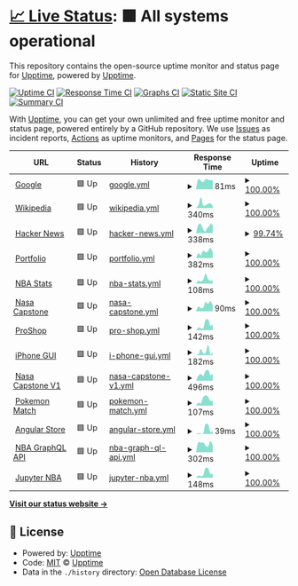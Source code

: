 # [📈 Live Status](https://upptime.github.io/upptime): <!--live status--> **🟩 All systems operational**

This repository contains the open-source uptime monitor and status page for [Upptime](https://upptime.js.org), powered by [Upptime](https://github.com/upptime/upptime).

[![Uptime CI](https://github.com/nprasad2077/upptime/workflows/Uptime%20CI/badge.svg)](https://github.com/nprasad2077/upptime/actions?query=workflow%3A%22Uptime+CI%22)
[![Response Time CI](https://github.com/nprasad2077/upptime/workflows/Response%20Time%20CI/badge.svg)](https://github.com/nprasad2077/upptime/actions?query=workflow%3A%22Response+Time+CI%22)
[![Graphs CI](https://github.com/nprasad2077/upptime/workflows/Graphs%20CI/badge.svg)](https://github.com/nprasad2077/upptime/actions?query=workflow%3A%22Graphs+CI%22)
[![Static Site CI](https://github.com/nprasad2077/upptime/workflows/Static%20Site%20CI/badge.svg)](https://github.com/nprasad2077/upptime/actions?query=workflow%3A%22Static+Site+CI%22)
[![Summary CI](https://github.com/nprasad2077/upptime/workflows/Summary%20CI/badge.svg)](https://github.com/nprasad2077/upptime/actions?query=workflow%3A%22Summary+CI%22)

With [Upptime](https://upptime.js.org), you can get your own unlimited and free uptime monitor and status page, powered entirely by a GitHub repository. We use [Issues](https://github.com/upptime/upptime/issues) as incident reports, [Actions](https://github.com/nprasad2077/upptime/actions) as uptime monitors, and [Pages](https://upptime.github.io/upptime) for the status page.

<!--start: status pages-->
<!-- This summary is generated by Upptime (https://github.com/upptime/upptime) -->
<!-- Do not edit this manually, your changes will be overwritten -->
<!-- prettier-ignore -->
| URL | Status | History | Response Time | Uptime |
| --- | ------ | ------- | ------------- | ------ |
| <img alt="" src="https://icons.duckduckgo.com/ip3/www.google.com.ico" height="13"> [Google](https://www.google.com) | 🟩 Up | [google.yml](https://github.com/nprasad2077/upptime/commits/HEAD/history/google.yml) | <details><summary><img alt="Response time graph" src="./graphs/google/response-time-week.png" height="20"> 81ms</summary><br><a href="https://nprasad2077.github.io/upptime/history/google"><img alt="Response time 104" src="https://img.shields.io/endpoint?url=https%3A%2F%2Fraw.githubusercontent.com%2Fnprasad2077%2Fupptime%2FHEAD%2Fapi%2Fgoogle%2Fresponse-time.json"></a><br><a href="https://nprasad2077.github.io/upptime/history/google"><img alt="24-hour response time 82" src="https://img.shields.io/endpoint?url=https%3A%2F%2Fraw.githubusercontent.com%2Fnprasad2077%2Fupptime%2FHEAD%2Fapi%2Fgoogle%2Fresponse-time-day.json"></a><br><a href="https://nprasad2077.github.io/upptime/history/google"><img alt="7-day response time 81" src="https://img.shields.io/endpoint?url=https%3A%2F%2Fraw.githubusercontent.com%2Fnprasad2077%2Fupptime%2FHEAD%2Fapi%2Fgoogle%2Fresponse-time-week.json"></a><br><a href="https://nprasad2077.github.io/upptime/history/google"><img alt="30-day response time 102" src="https://img.shields.io/endpoint?url=https%3A%2F%2Fraw.githubusercontent.com%2Fnprasad2077%2Fupptime%2FHEAD%2Fapi%2Fgoogle%2Fresponse-time-month.json"></a><br><a href="https://nprasad2077.github.io/upptime/history/google"><img alt="1-year response time 104" src="https://img.shields.io/endpoint?url=https%3A%2F%2Fraw.githubusercontent.com%2Fnprasad2077%2Fupptime%2FHEAD%2Fapi%2Fgoogle%2Fresponse-time-year.json"></a></details> | <details><summary><a href="https://nprasad2077.github.io/upptime/history/google">100.00%</a></summary><a href="https://nprasad2077.github.io/upptime/history/google"><img alt="All-time uptime 100.00%" src="https://img.shields.io/endpoint?url=https%3A%2F%2Fraw.githubusercontent.com%2Fnprasad2077%2Fupptime%2FHEAD%2Fapi%2Fgoogle%2Fuptime.json"></a><br><a href="https://nprasad2077.github.io/upptime/history/google"><img alt="24-hour uptime 100.00%" src="https://img.shields.io/endpoint?url=https%3A%2F%2Fraw.githubusercontent.com%2Fnprasad2077%2Fupptime%2FHEAD%2Fapi%2Fgoogle%2Fuptime-day.json"></a><br><a href="https://nprasad2077.github.io/upptime/history/google"><img alt="7-day uptime 100.00%" src="https://img.shields.io/endpoint?url=https%3A%2F%2Fraw.githubusercontent.com%2Fnprasad2077%2Fupptime%2FHEAD%2Fapi%2Fgoogle%2Fuptime-week.json"></a><br><a href="https://nprasad2077.github.io/upptime/history/google"><img alt="30-day uptime 99.97%" src="https://img.shields.io/endpoint?url=https%3A%2F%2Fraw.githubusercontent.com%2Fnprasad2077%2Fupptime%2FHEAD%2Fapi%2Fgoogle%2Fuptime-month.json"></a><br><a href="https://nprasad2077.github.io/upptime/history/google"><img alt="1-year uptime 99.99%" src="https://img.shields.io/endpoint?url=https%3A%2F%2Fraw.githubusercontent.com%2Fnprasad2077%2Fupptime%2FHEAD%2Fapi%2Fgoogle%2Fuptime-year.json"></a></details>
| <img alt="" src="https://icons.duckduckgo.com/ip3/en.wikipedia.org.ico" height="13"> [Wikipedia](https://en.wikipedia.org) | 🟩 Up | [wikipedia.yml](https://github.com/nprasad2077/upptime/commits/HEAD/history/wikipedia.yml) | <details><summary><img alt="Response time graph" src="./graphs/wikipedia/response-time-week.png" height="20"> 340ms</summary><br><a href="https://nprasad2077.github.io/upptime/history/wikipedia"><img alt="Response time 215" src="https://img.shields.io/endpoint?url=https%3A%2F%2Fraw.githubusercontent.com%2Fnprasad2077%2Fupptime%2FHEAD%2Fapi%2Fwikipedia%2Fresponse-time.json"></a><br><a href="https://nprasad2077.github.io/upptime/history/wikipedia"><img alt="24-hour response time 173" src="https://img.shields.io/endpoint?url=https%3A%2F%2Fraw.githubusercontent.com%2Fnprasad2077%2Fupptime%2FHEAD%2Fapi%2Fwikipedia%2Fresponse-time-day.json"></a><br><a href="https://nprasad2077.github.io/upptime/history/wikipedia"><img alt="7-day response time 340" src="https://img.shields.io/endpoint?url=https%3A%2F%2Fraw.githubusercontent.com%2Fnprasad2077%2Fupptime%2FHEAD%2Fapi%2Fwikipedia%2Fresponse-time-week.json"></a><br><a href="https://nprasad2077.github.io/upptime/history/wikipedia"><img alt="30-day response time 254" src="https://img.shields.io/endpoint?url=https%3A%2F%2Fraw.githubusercontent.com%2Fnprasad2077%2Fupptime%2FHEAD%2Fapi%2Fwikipedia%2Fresponse-time-month.json"></a><br><a href="https://nprasad2077.github.io/upptime/history/wikipedia"><img alt="1-year response time 215" src="https://img.shields.io/endpoint?url=https%3A%2F%2Fraw.githubusercontent.com%2Fnprasad2077%2Fupptime%2FHEAD%2Fapi%2Fwikipedia%2Fresponse-time-year.json"></a></details> | <details><summary><a href="https://nprasad2077.github.io/upptime/history/wikipedia">100.00%</a></summary><a href="https://nprasad2077.github.io/upptime/history/wikipedia"><img alt="All-time uptime 100.00%" src="https://img.shields.io/endpoint?url=https%3A%2F%2Fraw.githubusercontent.com%2Fnprasad2077%2Fupptime%2FHEAD%2Fapi%2Fwikipedia%2Fuptime.json"></a><br><a href="https://nprasad2077.github.io/upptime/history/wikipedia"><img alt="24-hour uptime 100.00%" src="https://img.shields.io/endpoint?url=https%3A%2F%2Fraw.githubusercontent.com%2Fnprasad2077%2Fupptime%2FHEAD%2Fapi%2Fwikipedia%2Fuptime-day.json"></a><br><a href="https://nprasad2077.github.io/upptime/history/wikipedia"><img alt="7-day uptime 100.00%" src="https://img.shields.io/endpoint?url=https%3A%2F%2Fraw.githubusercontent.com%2Fnprasad2077%2Fupptime%2FHEAD%2Fapi%2Fwikipedia%2Fuptime-week.json"></a><br><a href="https://nprasad2077.github.io/upptime/history/wikipedia"><img alt="30-day uptime 100.00%" src="https://img.shields.io/endpoint?url=https%3A%2F%2Fraw.githubusercontent.com%2Fnprasad2077%2Fupptime%2FHEAD%2Fapi%2Fwikipedia%2Fuptime-month.json"></a><br><a href="https://nprasad2077.github.io/upptime/history/wikipedia"><img alt="1-year uptime 100.00%" src="https://img.shields.io/endpoint?url=https%3A%2F%2Fraw.githubusercontent.com%2Fnprasad2077%2Fupptime%2FHEAD%2Fapi%2Fwikipedia%2Fuptime-year.json"></a></details>
| <img alt="" src="https://icons.duckduckgo.com/ip3/news.ycombinator.com.ico" height="13"> [Hacker News](https://news.ycombinator.com) | 🟩 Up | [hacker-news.yml](https://github.com/nprasad2077/upptime/commits/HEAD/history/hacker-news.yml) | <details><summary><img alt="Response time graph" src="./graphs/hacker-news/response-time-week.png" height="20"> 338ms</summary><br><a href="https://nprasad2077.github.io/upptime/history/hacker-news"><img alt="Response time 366" src="https://img.shields.io/endpoint?url=https%3A%2F%2Fraw.githubusercontent.com%2Fnprasad2077%2Fupptime%2FHEAD%2Fapi%2Fhacker-news%2Fresponse-time.json"></a><br><a href="https://nprasad2077.github.io/upptime/history/hacker-news"><img alt="24-hour response time 402" src="https://img.shields.io/endpoint?url=https%3A%2F%2Fraw.githubusercontent.com%2Fnprasad2077%2Fupptime%2FHEAD%2Fapi%2Fhacker-news%2Fresponse-time-day.json"></a><br><a href="https://nprasad2077.github.io/upptime/history/hacker-news"><img alt="7-day response time 338" src="https://img.shields.io/endpoint?url=https%3A%2F%2Fraw.githubusercontent.com%2Fnprasad2077%2Fupptime%2FHEAD%2Fapi%2Fhacker-news%2Fresponse-time-week.json"></a><br><a href="https://nprasad2077.github.io/upptime/history/hacker-news"><img alt="30-day response time 299" src="https://img.shields.io/endpoint?url=https%3A%2F%2Fraw.githubusercontent.com%2Fnprasad2077%2Fupptime%2FHEAD%2Fapi%2Fhacker-news%2Fresponse-time-month.json"></a><br><a href="https://nprasad2077.github.io/upptime/history/hacker-news"><img alt="1-year response time 366" src="https://img.shields.io/endpoint?url=https%3A%2F%2Fraw.githubusercontent.com%2Fnprasad2077%2Fupptime%2FHEAD%2Fapi%2Fhacker-news%2Fresponse-time-year.json"></a></details> | <details><summary><a href="https://nprasad2077.github.io/upptime/history/hacker-news">99.74%</a></summary><a href="https://nprasad2077.github.io/upptime/history/hacker-news"><img alt="All-time uptime 99.98%" src="https://img.shields.io/endpoint?url=https%3A%2F%2Fraw.githubusercontent.com%2Fnprasad2077%2Fupptime%2FHEAD%2Fapi%2Fhacker-news%2Fuptime.json"></a><br><a href="https://nprasad2077.github.io/upptime/history/hacker-news"><img alt="24-hour uptime 100.00%" src="https://img.shields.io/endpoint?url=https%3A%2F%2Fraw.githubusercontent.com%2Fnprasad2077%2Fupptime%2FHEAD%2Fapi%2Fhacker-news%2Fuptime-day.json"></a><br><a href="https://nprasad2077.github.io/upptime/history/hacker-news"><img alt="7-day uptime 99.74%" src="https://img.shields.io/endpoint?url=https%3A%2F%2Fraw.githubusercontent.com%2Fnprasad2077%2Fupptime%2FHEAD%2Fapi%2Fhacker-news%2Fuptime-week.json"></a><br><a href="https://nprasad2077.github.io/upptime/history/hacker-news"><img alt="30-day uptime 99.94%" src="https://img.shields.io/endpoint?url=https%3A%2F%2Fraw.githubusercontent.com%2Fnprasad2077%2Fupptime%2FHEAD%2Fapi%2Fhacker-news%2Fuptime-month.json"></a><br><a href="https://nprasad2077.github.io/upptime/history/hacker-news"><img alt="1-year uptime 99.90%" src="https://img.shields.io/endpoint?url=https%3A%2F%2Fraw.githubusercontent.com%2Fnprasad2077%2Fupptime%2FHEAD%2Fapi%2Fhacker-news%2Fuptime-year.json"></a></details>
| <img alt="" src="https://icons.duckduckgo.com/ip3/nikhil.engineer.ico" height="13"> [Portfolio](https://nikhil.engineer/) | 🟩 Up | [portfolio.yml](https://github.com/nprasad2077/upptime/commits/HEAD/history/portfolio.yml) | <details><summary><img alt="Response time graph" src="./graphs/portfolio/response-time-week.png" height="20"> 382ms</summary><br><a href="https://nprasad2077.github.io/upptime/history/portfolio"><img alt="Response time 346" src="https://img.shields.io/endpoint?url=https%3A%2F%2Fraw.githubusercontent.com%2Fnprasad2077%2Fupptime%2FHEAD%2Fapi%2Fportfolio%2Fresponse-time.json"></a><br><a href="https://nprasad2077.github.io/upptime/history/portfolio"><img alt="24-hour response time 339" src="https://img.shields.io/endpoint?url=https%3A%2F%2Fraw.githubusercontent.com%2Fnprasad2077%2Fupptime%2FHEAD%2Fapi%2Fportfolio%2Fresponse-time-day.json"></a><br><a href="https://nprasad2077.github.io/upptime/history/portfolio"><img alt="7-day response time 382" src="https://img.shields.io/endpoint?url=https%3A%2F%2Fraw.githubusercontent.com%2Fnprasad2077%2Fupptime%2FHEAD%2Fapi%2Fportfolio%2Fresponse-time-week.json"></a><br><a href="https://nprasad2077.github.io/upptime/history/portfolio"><img alt="30-day response time 430" src="https://img.shields.io/endpoint?url=https%3A%2F%2Fraw.githubusercontent.com%2Fnprasad2077%2Fupptime%2FHEAD%2Fapi%2Fportfolio%2Fresponse-time-month.json"></a><br><a href="https://nprasad2077.github.io/upptime/history/portfolio"><img alt="1-year response time 346" src="https://img.shields.io/endpoint?url=https%3A%2F%2Fraw.githubusercontent.com%2Fnprasad2077%2Fupptime%2FHEAD%2Fapi%2Fportfolio%2Fresponse-time-year.json"></a></details> | <details><summary><a href="https://nprasad2077.github.io/upptime/history/portfolio">100.00%</a></summary><a href="https://nprasad2077.github.io/upptime/history/portfolio"><img alt="All-time uptime 99.99%" src="https://img.shields.io/endpoint?url=https%3A%2F%2Fraw.githubusercontent.com%2Fnprasad2077%2Fupptime%2FHEAD%2Fapi%2Fportfolio%2Fuptime.json"></a><br><a href="https://nprasad2077.github.io/upptime/history/portfolio"><img alt="24-hour uptime 100.00%" src="https://img.shields.io/endpoint?url=https%3A%2F%2Fraw.githubusercontent.com%2Fnprasad2077%2Fupptime%2FHEAD%2Fapi%2Fportfolio%2Fuptime-day.json"></a><br><a href="https://nprasad2077.github.io/upptime/history/portfolio"><img alt="7-day uptime 100.00%" src="https://img.shields.io/endpoint?url=https%3A%2F%2Fraw.githubusercontent.com%2Fnprasad2077%2Fupptime%2FHEAD%2Fapi%2Fportfolio%2Fuptime-week.json"></a><br><a href="https://nprasad2077.github.io/upptime/history/portfolio"><img alt="30-day uptime 100.00%" src="https://img.shields.io/endpoint?url=https%3A%2F%2Fraw.githubusercontent.com%2Fnprasad2077%2Fupptime%2FHEAD%2Fapi%2Fportfolio%2Fuptime-month.json"></a><br><a href="https://nprasad2077.github.io/upptime/history/portfolio"><img alt="1-year uptime 99.99%" src="https://img.shields.io/endpoint?url=https%3A%2F%2Fraw.githubusercontent.com%2Fnprasad2077%2Fupptime%2FHEAD%2Fapi%2Fportfolio%2Fuptime-year.json"></a></details>
| <img alt="" src="https://icons.duckduckgo.com/ip3/nba-stats-beryl.vercel.app.ico" height="13"> [NBA Stats](https://nba-stats-beryl.vercel.app/) | 🟩 Up | [nba-stats.yml](https://github.com/nprasad2077/upptime/commits/HEAD/history/nba-stats.yml) | <details><summary><img alt="Response time graph" src="./graphs/nba-stats/response-time-week.png" height="20"> 108ms</summary><br><a href="https://nprasad2077.github.io/upptime/history/nba-stats"><img alt="Response time 114" src="https://img.shields.io/endpoint?url=https%3A%2F%2Fraw.githubusercontent.com%2Fnprasad2077%2Fupptime%2FHEAD%2Fapi%2Fnba-stats%2Fresponse-time.json"></a><br><a href="https://nprasad2077.github.io/upptime/history/nba-stats"><img alt="24-hour response time 85" src="https://img.shields.io/endpoint?url=https%3A%2F%2Fraw.githubusercontent.com%2Fnprasad2077%2Fupptime%2FHEAD%2Fapi%2Fnba-stats%2Fresponse-time-day.json"></a><br><a href="https://nprasad2077.github.io/upptime/history/nba-stats"><img alt="7-day response time 108" src="https://img.shields.io/endpoint?url=https%3A%2F%2Fraw.githubusercontent.com%2Fnprasad2077%2Fupptime%2FHEAD%2Fapi%2Fnba-stats%2Fresponse-time-week.json"></a><br><a href="https://nprasad2077.github.io/upptime/history/nba-stats"><img alt="30-day response time 127" src="https://img.shields.io/endpoint?url=https%3A%2F%2Fraw.githubusercontent.com%2Fnprasad2077%2Fupptime%2FHEAD%2Fapi%2Fnba-stats%2Fresponse-time-month.json"></a><br><a href="https://nprasad2077.github.io/upptime/history/nba-stats"><img alt="1-year response time 114" src="https://img.shields.io/endpoint?url=https%3A%2F%2Fraw.githubusercontent.com%2Fnprasad2077%2Fupptime%2FHEAD%2Fapi%2Fnba-stats%2Fresponse-time-year.json"></a></details> | <details><summary><a href="https://nprasad2077.github.io/upptime/history/nba-stats">100.00%</a></summary><a href="https://nprasad2077.github.io/upptime/history/nba-stats"><img alt="All-time uptime 100.00%" src="https://img.shields.io/endpoint?url=https%3A%2F%2Fraw.githubusercontent.com%2Fnprasad2077%2Fupptime%2FHEAD%2Fapi%2Fnba-stats%2Fuptime.json"></a><br><a href="https://nprasad2077.github.io/upptime/history/nba-stats"><img alt="24-hour uptime 100.00%" src="https://img.shields.io/endpoint?url=https%3A%2F%2Fraw.githubusercontent.com%2Fnprasad2077%2Fupptime%2FHEAD%2Fapi%2Fnba-stats%2Fuptime-day.json"></a><br><a href="https://nprasad2077.github.io/upptime/history/nba-stats"><img alt="7-day uptime 100.00%" src="https://img.shields.io/endpoint?url=https%3A%2F%2Fraw.githubusercontent.com%2Fnprasad2077%2Fupptime%2FHEAD%2Fapi%2Fnba-stats%2Fuptime-week.json"></a><br><a href="https://nprasad2077.github.io/upptime/history/nba-stats"><img alt="30-day uptime 100.00%" src="https://img.shields.io/endpoint?url=https%3A%2F%2Fraw.githubusercontent.com%2Fnprasad2077%2Fupptime%2FHEAD%2Fapi%2Fnba-stats%2Fuptime-month.json"></a><br><a href="https://nprasad2077.github.io/upptime/history/nba-stats"><img alt="1-year uptime 100.00%" src="https://img.shields.io/endpoint?url=https%3A%2F%2Fraw.githubusercontent.com%2Fnprasad2077%2Fupptime%2FHEAD%2Fapi%2Fnba-stats%2Fuptime-year.json"></a></details>
| <img alt="" src="https://icons.duckduckgo.com/ip3/nasa-capstone.vercel.app.ico" height="13"> [Nasa Capstone](https://nasa-capstone.vercel.app/) | 🟩 Up | [nasa-capstone.yml](https://github.com/nprasad2077/upptime/commits/HEAD/history/nasa-capstone.yml) | <details><summary><img alt="Response time graph" src="./graphs/nasa-capstone/response-time-week.png" height="20"> 90ms</summary><br><a href="https://nprasad2077.github.io/upptime/history/nasa-capstone"><img alt="Response time 108" src="https://img.shields.io/endpoint?url=https%3A%2F%2Fraw.githubusercontent.com%2Fnprasad2077%2Fupptime%2FHEAD%2Fapi%2Fnasa-capstone%2Fresponse-time.json"></a><br><a href="https://nprasad2077.github.io/upptime/history/nasa-capstone"><img alt="24-hour response time 85" src="https://img.shields.io/endpoint?url=https%3A%2F%2Fraw.githubusercontent.com%2Fnprasad2077%2Fupptime%2FHEAD%2Fapi%2Fnasa-capstone%2Fresponse-time-day.json"></a><br><a href="https://nprasad2077.github.io/upptime/history/nasa-capstone"><img alt="7-day response time 90" src="https://img.shields.io/endpoint?url=https%3A%2F%2Fraw.githubusercontent.com%2Fnprasad2077%2Fupptime%2FHEAD%2Fapi%2Fnasa-capstone%2Fresponse-time-week.json"></a><br><a href="https://nprasad2077.github.io/upptime/history/nasa-capstone"><img alt="30-day response time 100" src="https://img.shields.io/endpoint?url=https%3A%2F%2Fraw.githubusercontent.com%2Fnprasad2077%2Fupptime%2FHEAD%2Fapi%2Fnasa-capstone%2Fresponse-time-month.json"></a><br><a href="https://nprasad2077.github.io/upptime/history/nasa-capstone"><img alt="1-year response time 108" src="https://img.shields.io/endpoint?url=https%3A%2F%2Fraw.githubusercontent.com%2Fnprasad2077%2Fupptime%2FHEAD%2Fapi%2Fnasa-capstone%2Fresponse-time-year.json"></a></details> | <details><summary><a href="https://nprasad2077.github.io/upptime/history/nasa-capstone">100.00%</a></summary><a href="https://nprasad2077.github.io/upptime/history/nasa-capstone"><img alt="All-time uptime 100.00%" src="https://img.shields.io/endpoint?url=https%3A%2F%2Fraw.githubusercontent.com%2Fnprasad2077%2Fupptime%2FHEAD%2Fapi%2Fnasa-capstone%2Fuptime.json"></a><br><a href="https://nprasad2077.github.io/upptime/history/nasa-capstone"><img alt="24-hour uptime 100.00%" src="https://img.shields.io/endpoint?url=https%3A%2F%2Fraw.githubusercontent.com%2Fnprasad2077%2Fupptime%2FHEAD%2Fapi%2Fnasa-capstone%2Fuptime-day.json"></a><br><a href="https://nprasad2077.github.io/upptime/history/nasa-capstone"><img alt="7-day uptime 100.00%" src="https://img.shields.io/endpoint?url=https%3A%2F%2Fraw.githubusercontent.com%2Fnprasad2077%2Fupptime%2FHEAD%2Fapi%2Fnasa-capstone%2Fuptime-week.json"></a><br><a href="https://nprasad2077.github.io/upptime/history/nasa-capstone"><img alt="30-day uptime 100.00%" src="https://img.shields.io/endpoint?url=https%3A%2F%2Fraw.githubusercontent.com%2Fnprasad2077%2Fupptime%2FHEAD%2Fapi%2Fnasa-capstone%2Fuptime-month.json"></a><br><a href="https://nprasad2077.github.io/upptime/history/nasa-capstone"><img alt="1-year uptime 100.00%" src="https://img.shields.io/endpoint?url=https%3A%2F%2Fraw.githubusercontent.com%2Fnprasad2077%2Fupptime%2FHEAD%2Fapi%2Fnasa-capstone%2Fuptime-year.json"></a></details>
| <img alt="" src="https://icons.duckduckgo.com/ip3/proshop-nikhil.herokuapp.com.ico" height="13"> [ProShop](https://proshop-nikhil.herokuapp.com/) | 🟩 Up | [pro-shop.yml](https://github.com/nprasad2077/upptime/commits/HEAD/history/pro-shop.yml) | <details><summary><img alt="Response time graph" src="./graphs/pro-shop/response-time-week.png" height="20"> 142ms</summary><br><a href="https://nprasad2077.github.io/upptime/history/pro-shop"><img alt="Response time 155" src="https://img.shields.io/endpoint?url=https%3A%2F%2Fraw.githubusercontent.com%2Fnprasad2077%2Fupptime%2FHEAD%2Fapi%2Fpro-shop%2Fresponse-time.json"></a><br><a href="https://nprasad2077.github.io/upptime/history/pro-shop"><img alt="24-hour response time 154" src="https://img.shields.io/endpoint?url=https%3A%2F%2Fraw.githubusercontent.com%2Fnprasad2077%2Fupptime%2FHEAD%2Fapi%2Fpro-shop%2Fresponse-time-day.json"></a><br><a href="https://nprasad2077.github.io/upptime/history/pro-shop"><img alt="7-day response time 142" src="https://img.shields.io/endpoint?url=https%3A%2F%2Fraw.githubusercontent.com%2Fnprasad2077%2Fupptime%2FHEAD%2Fapi%2Fpro-shop%2Fresponse-time-week.json"></a><br><a href="https://nprasad2077.github.io/upptime/history/pro-shop"><img alt="30-day response time 183" src="https://img.shields.io/endpoint?url=https%3A%2F%2Fraw.githubusercontent.com%2Fnprasad2077%2Fupptime%2FHEAD%2Fapi%2Fpro-shop%2Fresponse-time-month.json"></a><br><a href="https://nprasad2077.github.io/upptime/history/pro-shop"><img alt="1-year response time 155" src="https://img.shields.io/endpoint?url=https%3A%2F%2Fraw.githubusercontent.com%2Fnprasad2077%2Fupptime%2FHEAD%2Fapi%2Fpro-shop%2Fresponse-time-year.json"></a></details> | <details><summary><a href="https://nprasad2077.github.io/upptime/history/pro-shop">100.00%</a></summary><a href="https://nprasad2077.github.io/upptime/history/pro-shop"><img alt="All-time uptime 100.00%" src="https://img.shields.io/endpoint?url=https%3A%2F%2Fraw.githubusercontent.com%2Fnprasad2077%2Fupptime%2FHEAD%2Fapi%2Fpro-shop%2Fuptime.json"></a><br><a href="https://nprasad2077.github.io/upptime/history/pro-shop"><img alt="24-hour uptime 100.00%" src="https://img.shields.io/endpoint?url=https%3A%2F%2Fraw.githubusercontent.com%2Fnprasad2077%2Fupptime%2FHEAD%2Fapi%2Fpro-shop%2Fuptime-day.json"></a><br><a href="https://nprasad2077.github.io/upptime/history/pro-shop"><img alt="7-day uptime 100.00%" src="https://img.shields.io/endpoint?url=https%3A%2F%2Fraw.githubusercontent.com%2Fnprasad2077%2Fupptime%2FHEAD%2Fapi%2Fpro-shop%2Fuptime-week.json"></a><br><a href="https://nprasad2077.github.io/upptime/history/pro-shop"><img alt="30-day uptime 100.00%" src="https://img.shields.io/endpoint?url=https%3A%2F%2Fraw.githubusercontent.com%2Fnprasad2077%2Fupptime%2FHEAD%2Fapi%2Fpro-shop%2Fuptime-month.json"></a><br><a href="https://nprasad2077.github.io/upptime/history/pro-shop"><img alt="1-year uptime 100.00%" src="https://img.shields.io/endpoint?url=https%3A%2F%2Fraw.githubusercontent.com%2Fnprasad2077%2Fupptime%2FHEAD%2Fapi%2Fpro-shop%2Fuptime-year.json"></a></details>
| <img alt="" src="https://icons.duckduckgo.com/ip3/apple-iphone-gui.netlify.app.ico" height="13"> [iPhone GUI](https://apple-iphone-gui.netlify.app/) | 🟩 Up | [i-phone-gui.yml](https://github.com/nprasad2077/upptime/commits/HEAD/history/i-phone-gui.yml) | <details><summary><img alt="Response time graph" src="./graphs/i-phone-gui/response-time-week.png" height="20"> 182ms</summary><br><a href="https://nprasad2077.github.io/upptime/history/i-phone-gui"><img alt="Response time 120" src="https://img.shields.io/endpoint?url=https%3A%2F%2Fraw.githubusercontent.com%2Fnprasad2077%2Fupptime%2FHEAD%2Fapi%2Fi-phone-gui%2Fresponse-time.json"></a><br><a href="https://nprasad2077.github.io/upptime/history/i-phone-gui"><img alt="24-hour response time 125" src="https://img.shields.io/endpoint?url=https%3A%2F%2Fraw.githubusercontent.com%2Fnprasad2077%2Fupptime%2FHEAD%2Fapi%2Fi-phone-gui%2Fresponse-time-day.json"></a><br><a href="https://nprasad2077.github.io/upptime/history/i-phone-gui"><img alt="7-day response time 182" src="https://img.shields.io/endpoint?url=https%3A%2F%2Fraw.githubusercontent.com%2Fnprasad2077%2Fupptime%2FHEAD%2Fapi%2Fi-phone-gui%2Fresponse-time-week.json"></a><br><a href="https://nprasad2077.github.io/upptime/history/i-phone-gui"><img alt="30-day response time 108" src="https://img.shields.io/endpoint?url=https%3A%2F%2Fraw.githubusercontent.com%2Fnprasad2077%2Fupptime%2FHEAD%2Fapi%2Fi-phone-gui%2Fresponse-time-month.json"></a><br><a href="https://nprasad2077.github.io/upptime/history/i-phone-gui"><img alt="1-year response time 120" src="https://img.shields.io/endpoint?url=https%3A%2F%2Fraw.githubusercontent.com%2Fnprasad2077%2Fupptime%2FHEAD%2Fapi%2Fi-phone-gui%2Fresponse-time-year.json"></a></details> | <details><summary><a href="https://nprasad2077.github.io/upptime/history/i-phone-gui">100.00%</a></summary><a href="https://nprasad2077.github.io/upptime/history/i-phone-gui"><img alt="All-time uptime 100.00%" src="https://img.shields.io/endpoint?url=https%3A%2F%2Fraw.githubusercontent.com%2Fnprasad2077%2Fupptime%2FHEAD%2Fapi%2Fi-phone-gui%2Fuptime.json"></a><br><a href="https://nprasad2077.github.io/upptime/history/i-phone-gui"><img alt="24-hour uptime 100.00%" src="https://img.shields.io/endpoint?url=https%3A%2F%2Fraw.githubusercontent.com%2Fnprasad2077%2Fupptime%2FHEAD%2Fapi%2Fi-phone-gui%2Fuptime-day.json"></a><br><a href="https://nprasad2077.github.io/upptime/history/i-phone-gui"><img alt="7-day uptime 100.00%" src="https://img.shields.io/endpoint?url=https%3A%2F%2Fraw.githubusercontent.com%2Fnprasad2077%2Fupptime%2FHEAD%2Fapi%2Fi-phone-gui%2Fuptime-week.json"></a><br><a href="https://nprasad2077.github.io/upptime/history/i-phone-gui"><img alt="30-day uptime 100.00%" src="https://img.shields.io/endpoint?url=https%3A%2F%2Fraw.githubusercontent.com%2Fnprasad2077%2Fupptime%2FHEAD%2Fapi%2Fi-phone-gui%2Fuptime-month.json"></a><br><a href="https://nprasad2077.github.io/upptime/history/i-phone-gui"><img alt="1-year uptime 100.00%" src="https://img.shields.io/endpoint?url=https%3A%2F%2Fraw.githubusercontent.com%2Fnprasad2077%2Fupptime%2FHEAD%2Fapi%2Fi-phone-gui%2Fuptime-year.json"></a></details>
| <img alt="" src="https://icons.duckduckgo.com/ip3/github.com.ico" height="13"> [Nasa Capstone V1](https://github.com/nprasad2077/nasa_capstone) | 🟩 Up | [nasa-capstone-v1.yml](https://github.com/nprasad2077/upptime/commits/HEAD/history/nasa-capstone-v1.yml) | <details><summary><img alt="Response time graph" src="./graphs/nasa-capstone-v1/response-time-week.png" height="20"> 496ms</summary><br><a href="https://nprasad2077.github.io/upptime/history/nasa-capstone-v1"><img alt="Response time 461" src="https://img.shields.io/endpoint?url=https%3A%2F%2Fraw.githubusercontent.com%2Fnprasad2077%2Fupptime%2FHEAD%2Fapi%2Fnasa-capstone-v1%2Fresponse-time.json"></a><br><a href="https://nprasad2077.github.io/upptime/history/nasa-capstone-v1"><img alt="24-hour response time 466" src="https://img.shields.io/endpoint?url=https%3A%2F%2Fraw.githubusercontent.com%2Fnprasad2077%2Fupptime%2FHEAD%2Fapi%2Fnasa-capstone-v1%2Fresponse-time-day.json"></a><br><a href="https://nprasad2077.github.io/upptime/history/nasa-capstone-v1"><img alt="7-day response time 496" src="https://img.shields.io/endpoint?url=https%3A%2F%2Fraw.githubusercontent.com%2Fnprasad2077%2Fupptime%2FHEAD%2Fapi%2Fnasa-capstone-v1%2Fresponse-time-week.json"></a><br><a href="https://nprasad2077.github.io/upptime/history/nasa-capstone-v1"><img alt="30-day response time 482" src="https://img.shields.io/endpoint?url=https%3A%2F%2Fraw.githubusercontent.com%2Fnprasad2077%2Fupptime%2FHEAD%2Fapi%2Fnasa-capstone-v1%2Fresponse-time-month.json"></a><br><a href="https://nprasad2077.github.io/upptime/history/nasa-capstone-v1"><img alt="1-year response time 461" src="https://img.shields.io/endpoint?url=https%3A%2F%2Fraw.githubusercontent.com%2Fnprasad2077%2Fupptime%2FHEAD%2Fapi%2Fnasa-capstone-v1%2Fresponse-time-year.json"></a></details> | <details><summary><a href="https://nprasad2077.github.io/upptime/history/nasa-capstone-v1">100.00%</a></summary><a href="https://nprasad2077.github.io/upptime/history/nasa-capstone-v1"><img alt="All-time uptime 100.00%" src="https://img.shields.io/endpoint?url=https%3A%2F%2Fraw.githubusercontent.com%2Fnprasad2077%2Fupptime%2FHEAD%2Fapi%2Fnasa-capstone-v1%2Fuptime.json"></a><br><a href="https://nprasad2077.github.io/upptime/history/nasa-capstone-v1"><img alt="24-hour uptime 100.00%" src="https://img.shields.io/endpoint?url=https%3A%2F%2Fraw.githubusercontent.com%2Fnprasad2077%2Fupptime%2FHEAD%2Fapi%2Fnasa-capstone-v1%2Fuptime-day.json"></a><br><a href="https://nprasad2077.github.io/upptime/history/nasa-capstone-v1"><img alt="7-day uptime 100.00%" src="https://img.shields.io/endpoint?url=https%3A%2F%2Fraw.githubusercontent.com%2Fnprasad2077%2Fupptime%2FHEAD%2Fapi%2Fnasa-capstone-v1%2Fuptime-week.json"></a><br><a href="https://nprasad2077.github.io/upptime/history/nasa-capstone-v1"><img alt="30-day uptime 100.00%" src="https://img.shields.io/endpoint?url=https%3A%2F%2Fraw.githubusercontent.com%2Fnprasad2077%2Fupptime%2FHEAD%2Fapi%2Fnasa-capstone-v1%2Fuptime-month.json"></a><br><a href="https://nprasad2077.github.io/upptime/history/nasa-capstone-v1"><img alt="1-year uptime 100.00%" src="https://img.shields.io/endpoint?url=https%3A%2F%2Fraw.githubusercontent.com%2Fnprasad2077%2Fupptime%2FHEAD%2Fapi%2Fnasa-capstone-v1%2Fuptime-year.json"></a></details>
| <img alt="" src="https://icons.duckduckgo.com/ip3/nprasad2077.github.io.ico" height="13"> [Pokemon Match](https://nprasad2077.github.io/project-1/lib/index.html) | 🟩 Up | [pokemon-match.yml](https://github.com/nprasad2077/upptime/commits/HEAD/history/pokemon-match.yml) | <details><summary><img alt="Response time graph" src="./graphs/pokemon-match/response-time-week.png" height="20"> 107ms</summary><br><a href="https://nprasad2077.github.io/upptime/history/pokemon-match"><img alt="Response time 89" src="https://img.shields.io/endpoint?url=https%3A%2F%2Fraw.githubusercontent.com%2Fnprasad2077%2Fupptime%2FHEAD%2Fapi%2Fpokemon-match%2Fresponse-time.json"></a><br><a href="https://nprasad2077.github.io/upptime/history/pokemon-match"><img alt="24-hour response time 89" src="https://img.shields.io/endpoint?url=https%3A%2F%2Fraw.githubusercontent.com%2Fnprasad2077%2Fupptime%2FHEAD%2Fapi%2Fpokemon-match%2Fresponse-time-day.json"></a><br><a href="https://nprasad2077.github.io/upptime/history/pokemon-match"><img alt="7-day response time 107" src="https://img.shields.io/endpoint?url=https%3A%2F%2Fraw.githubusercontent.com%2Fnprasad2077%2Fupptime%2FHEAD%2Fapi%2Fpokemon-match%2Fresponse-time-week.json"></a><br><a href="https://nprasad2077.github.io/upptime/history/pokemon-match"><img alt="30-day response time 115" src="https://img.shields.io/endpoint?url=https%3A%2F%2Fraw.githubusercontent.com%2Fnprasad2077%2Fupptime%2FHEAD%2Fapi%2Fpokemon-match%2Fresponse-time-month.json"></a><br><a href="https://nprasad2077.github.io/upptime/history/pokemon-match"><img alt="1-year response time 89" src="https://img.shields.io/endpoint?url=https%3A%2F%2Fraw.githubusercontent.com%2Fnprasad2077%2Fupptime%2FHEAD%2Fapi%2Fpokemon-match%2Fresponse-time-year.json"></a></details> | <details><summary><a href="https://nprasad2077.github.io/upptime/history/pokemon-match">100.00%</a></summary><a href="https://nprasad2077.github.io/upptime/history/pokemon-match"><img alt="All-time uptime 100.00%" src="https://img.shields.io/endpoint?url=https%3A%2F%2Fraw.githubusercontent.com%2Fnprasad2077%2Fupptime%2FHEAD%2Fapi%2Fpokemon-match%2Fuptime.json"></a><br><a href="https://nprasad2077.github.io/upptime/history/pokemon-match"><img alt="24-hour uptime 100.00%" src="https://img.shields.io/endpoint?url=https%3A%2F%2Fraw.githubusercontent.com%2Fnprasad2077%2Fupptime%2FHEAD%2Fapi%2Fpokemon-match%2Fuptime-day.json"></a><br><a href="https://nprasad2077.github.io/upptime/history/pokemon-match"><img alt="7-day uptime 100.00%" src="https://img.shields.io/endpoint?url=https%3A%2F%2Fraw.githubusercontent.com%2Fnprasad2077%2Fupptime%2FHEAD%2Fapi%2Fpokemon-match%2Fuptime-week.json"></a><br><a href="https://nprasad2077.github.io/upptime/history/pokemon-match"><img alt="30-day uptime 100.00%" src="https://img.shields.io/endpoint?url=https%3A%2F%2Fraw.githubusercontent.com%2Fnprasad2077%2Fupptime%2FHEAD%2Fapi%2Fpokemon-match%2Fuptime-month.json"></a><br><a href="https://nprasad2077.github.io/upptime/history/pokemon-match"><img alt="1-year uptime 100.00%" src="https://img.shields.io/endpoint?url=https%3A%2F%2Fraw.githubusercontent.com%2Fnprasad2077%2Fupptime%2FHEAD%2Fapi%2Fpokemon-match%2Fuptime-year.json"></a></details>
| <img alt="" src="https://icons.duckduckgo.com/ip3/nprasad2077.github.io.ico" height="13"> [Angular Store](https://nprasad2077.github.io/storeAngular/) | 🟩 Up | [angular-store.yml](https://github.com/nprasad2077/upptime/commits/HEAD/history/angular-store.yml) | <details><summary><img alt="Response time graph" src="./graphs/angular-store/response-time-week.png" height="20"> 39ms</summary><br><a href="https://nprasad2077.github.io/upptime/history/angular-store"><img alt="Response time 49" src="https://img.shields.io/endpoint?url=https%3A%2F%2Fraw.githubusercontent.com%2Fnprasad2077%2Fupptime%2FHEAD%2Fapi%2Fangular-store%2Fresponse-time.json"></a><br><a href="https://nprasad2077.github.io/upptime/history/angular-store"><img alt="24-hour response time 30" src="https://img.shields.io/endpoint?url=https%3A%2F%2Fraw.githubusercontent.com%2Fnprasad2077%2Fupptime%2FHEAD%2Fapi%2Fangular-store%2Fresponse-time-day.json"></a><br><a href="https://nprasad2077.github.io/upptime/history/angular-store"><img alt="7-day response time 39" src="https://img.shields.io/endpoint?url=https%3A%2F%2Fraw.githubusercontent.com%2Fnprasad2077%2Fupptime%2FHEAD%2Fapi%2Fangular-store%2Fresponse-time-week.json"></a><br><a href="https://nprasad2077.github.io/upptime/history/angular-store"><img alt="30-day response time 51" src="https://img.shields.io/endpoint?url=https%3A%2F%2Fraw.githubusercontent.com%2Fnprasad2077%2Fupptime%2FHEAD%2Fapi%2Fangular-store%2Fresponse-time-month.json"></a><br><a href="https://nprasad2077.github.io/upptime/history/angular-store"><img alt="1-year response time 49" src="https://img.shields.io/endpoint?url=https%3A%2F%2Fraw.githubusercontent.com%2Fnprasad2077%2Fupptime%2FHEAD%2Fapi%2Fangular-store%2Fresponse-time-year.json"></a></details> | <details><summary><a href="https://nprasad2077.github.io/upptime/history/angular-store">100.00%</a></summary><a href="https://nprasad2077.github.io/upptime/history/angular-store"><img alt="All-time uptime 100.00%" src="https://img.shields.io/endpoint?url=https%3A%2F%2Fraw.githubusercontent.com%2Fnprasad2077%2Fupptime%2FHEAD%2Fapi%2Fangular-store%2Fuptime.json"></a><br><a href="https://nprasad2077.github.io/upptime/history/angular-store"><img alt="24-hour uptime 100.00%" src="https://img.shields.io/endpoint?url=https%3A%2F%2Fraw.githubusercontent.com%2Fnprasad2077%2Fupptime%2FHEAD%2Fapi%2Fangular-store%2Fuptime-day.json"></a><br><a href="https://nprasad2077.github.io/upptime/history/angular-store"><img alt="7-day uptime 100.00%" src="https://img.shields.io/endpoint?url=https%3A%2F%2Fraw.githubusercontent.com%2Fnprasad2077%2Fupptime%2FHEAD%2Fapi%2Fangular-store%2Fuptime-week.json"></a><br><a href="https://nprasad2077.github.io/upptime/history/angular-store"><img alt="30-day uptime 100.00%" src="https://img.shields.io/endpoint?url=https%3A%2F%2Fraw.githubusercontent.com%2Fnprasad2077%2Fupptime%2FHEAD%2Fapi%2Fangular-store%2Fuptime-month.json"></a><br><a href="https://nprasad2077.github.io/upptime/history/angular-store"><img alt="1-year uptime 100.00%" src="https://img.shields.io/endpoint?url=https%3A%2F%2Fraw.githubusercontent.com%2Fnprasad2077%2Fupptime%2FHEAD%2Fapi%2Fangular-store%2Fuptime-year.json"></a></details>
| <img alt="" src="https://icons.duckduckgo.com/ip3/nbaapi.com.ico" height="13"> [NBA GraphQL API](https://nbaapi.com/admin/login/?next=/admin/) | 🟩 Up | [nba-graph-ql-api.yml](https://github.com/nprasad2077/upptime/commits/HEAD/history/nba-graph-ql-api.yml) | <details><summary><img alt="Response time graph" src="./graphs/nba-graph-ql-api/response-time-week.png" height="20"> 302ms</summary><br><a href="https://nprasad2077.github.io/upptime/history/nba-graph-ql-api"><img alt="Response time 271" src="https://img.shields.io/endpoint?url=https%3A%2F%2Fraw.githubusercontent.com%2Fnprasad2077%2Fupptime%2FHEAD%2Fapi%2Fnba-graph-ql-api%2Fresponse-time.json"></a><br><a href="https://nprasad2077.github.io/upptime/history/nba-graph-ql-api"><img alt="24-hour response time 242" src="https://img.shields.io/endpoint?url=https%3A%2F%2Fraw.githubusercontent.com%2Fnprasad2077%2Fupptime%2FHEAD%2Fapi%2Fnba-graph-ql-api%2Fresponse-time-day.json"></a><br><a href="https://nprasad2077.github.io/upptime/history/nba-graph-ql-api"><img alt="7-day response time 302" src="https://img.shields.io/endpoint?url=https%3A%2F%2Fraw.githubusercontent.com%2Fnprasad2077%2Fupptime%2FHEAD%2Fapi%2Fnba-graph-ql-api%2Fresponse-time-week.json"></a><br><a href="https://nprasad2077.github.io/upptime/history/nba-graph-ql-api"><img alt="30-day response time 255" src="https://img.shields.io/endpoint?url=https%3A%2F%2Fraw.githubusercontent.com%2Fnprasad2077%2Fupptime%2FHEAD%2Fapi%2Fnba-graph-ql-api%2Fresponse-time-month.json"></a><br><a href="https://nprasad2077.github.io/upptime/history/nba-graph-ql-api"><img alt="1-year response time 271" src="https://img.shields.io/endpoint?url=https%3A%2F%2Fraw.githubusercontent.com%2Fnprasad2077%2Fupptime%2FHEAD%2Fapi%2Fnba-graph-ql-api%2Fresponse-time-year.json"></a></details> | <details><summary><a href="https://nprasad2077.github.io/upptime/history/nba-graph-ql-api">100.00%</a></summary><a href="https://nprasad2077.github.io/upptime/history/nba-graph-ql-api"><img alt="All-time uptime 99.97%" src="https://img.shields.io/endpoint?url=https%3A%2F%2Fraw.githubusercontent.com%2Fnprasad2077%2Fupptime%2FHEAD%2Fapi%2Fnba-graph-ql-api%2Fuptime.json"></a><br><a href="https://nprasad2077.github.io/upptime/history/nba-graph-ql-api"><img alt="24-hour uptime 100.00%" src="https://img.shields.io/endpoint?url=https%3A%2F%2Fraw.githubusercontent.com%2Fnprasad2077%2Fupptime%2FHEAD%2Fapi%2Fnba-graph-ql-api%2Fuptime-day.json"></a><br><a href="https://nprasad2077.github.io/upptime/history/nba-graph-ql-api"><img alt="7-day uptime 100.00%" src="https://img.shields.io/endpoint?url=https%3A%2F%2Fraw.githubusercontent.com%2Fnprasad2077%2Fupptime%2FHEAD%2Fapi%2Fnba-graph-ql-api%2Fuptime-week.json"></a><br><a href="https://nprasad2077.github.io/upptime/history/nba-graph-ql-api"><img alt="30-day uptime 100.00%" src="https://img.shields.io/endpoint?url=https%3A%2F%2Fraw.githubusercontent.com%2Fnprasad2077%2Fupptime%2FHEAD%2Fapi%2Fnba-graph-ql-api%2Fuptime-month.json"></a><br><a href="https://nprasad2077.github.io/upptime/history/nba-graph-ql-api"><img alt="1-year uptime 99.97%" src="https://img.shields.io/endpoint?url=https%3A%2F%2Fraw.githubusercontent.com%2Fnprasad2077%2Fupptime%2FHEAD%2Fapi%2Fnba-graph-ql-api%2Fuptime-year.json"></a></details>
| <img alt="" src="https://icons.duckduckgo.com/ip3/jupyter-nba-c0195976e8f5.herokuapp.com.ico" height="13"> [Jupyter NBA](https://jupyter-nba-c0195976e8f5.herokuapp.com/) | 🟩 Up | [jupyter-nba.yml](https://github.com/nprasad2077/upptime/commits/HEAD/history/jupyter-nba.yml) | <details><summary><img alt="Response time graph" src="./graphs/jupyter-nba/response-time-week.png" height="20"> 148ms</summary><br><a href="https://nprasad2077.github.io/upptime/history/jupyter-nba"><img alt="Response time 179" src="https://img.shields.io/endpoint?url=https%3A%2F%2Fraw.githubusercontent.com%2Fnprasad2077%2Fupptime%2FHEAD%2Fapi%2Fjupyter-nba%2Fresponse-time.json"></a><br><a href="https://nprasad2077.github.io/upptime/history/jupyter-nba"><img alt="24-hour response time 131" src="https://img.shields.io/endpoint?url=https%3A%2F%2Fraw.githubusercontent.com%2Fnprasad2077%2Fupptime%2FHEAD%2Fapi%2Fjupyter-nba%2Fresponse-time-day.json"></a><br><a href="https://nprasad2077.github.io/upptime/history/jupyter-nba"><img alt="7-day response time 148" src="https://img.shields.io/endpoint?url=https%3A%2F%2Fraw.githubusercontent.com%2Fnprasad2077%2Fupptime%2FHEAD%2Fapi%2Fjupyter-nba%2Fresponse-time-week.json"></a><br><a href="https://nprasad2077.github.io/upptime/history/jupyter-nba"><img alt="30-day response time 182" src="https://img.shields.io/endpoint?url=https%3A%2F%2Fraw.githubusercontent.com%2Fnprasad2077%2Fupptime%2FHEAD%2Fapi%2Fjupyter-nba%2Fresponse-time-month.json"></a><br><a href="https://nprasad2077.github.io/upptime/history/jupyter-nba"><img alt="1-year response time 179" src="https://img.shields.io/endpoint?url=https%3A%2F%2Fraw.githubusercontent.com%2Fnprasad2077%2Fupptime%2FHEAD%2Fapi%2Fjupyter-nba%2Fresponse-time-year.json"></a></details> | <details><summary><a href="https://nprasad2077.github.io/upptime/history/jupyter-nba">100.00%</a></summary><a href="https://nprasad2077.github.io/upptime/history/jupyter-nba"><img alt="All-time uptime 100.00%" src="https://img.shields.io/endpoint?url=https%3A%2F%2Fraw.githubusercontent.com%2Fnprasad2077%2Fupptime%2FHEAD%2Fapi%2Fjupyter-nba%2Fuptime.json"></a><br><a href="https://nprasad2077.github.io/upptime/history/jupyter-nba"><img alt="24-hour uptime 100.00%" src="https://img.shields.io/endpoint?url=https%3A%2F%2Fraw.githubusercontent.com%2Fnprasad2077%2Fupptime%2FHEAD%2Fapi%2Fjupyter-nba%2Fuptime-day.json"></a><br><a href="https://nprasad2077.github.io/upptime/history/jupyter-nba"><img alt="7-day uptime 100.00%" src="https://img.shields.io/endpoint?url=https%3A%2F%2Fraw.githubusercontent.com%2Fnprasad2077%2Fupptime%2FHEAD%2Fapi%2Fjupyter-nba%2Fuptime-week.json"></a><br><a href="https://nprasad2077.github.io/upptime/history/jupyter-nba"><img alt="30-day uptime 100.00%" src="https://img.shields.io/endpoint?url=https%3A%2F%2Fraw.githubusercontent.com%2Fnprasad2077%2Fupptime%2FHEAD%2Fapi%2Fjupyter-nba%2Fuptime-month.json"></a><br><a href="https://nprasad2077.github.io/upptime/history/jupyter-nba"><img alt="1-year uptime 100.00%" src="https://img.shields.io/endpoint?url=https%3A%2F%2Fraw.githubusercontent.com%2Fnprasad2077%2Fupptime%2FHEAD%2Fapi%2Fjupyter-nba%2Fuptime-year.json"></a></details>

<!--end: status pages-->

[**Visit our status website →**](https://upptime.github.io/upptime)

## 📄 License

- Powered by: [Upptime](https://github.com/upptime/upptime)
- Code: [MIT](./LICENSE) © [Upptime](https://upptime.js.org)
- Data in the `./history` directory: [Open Database License](https://opendatacommons.org/licenses/odbl/1-0/)
